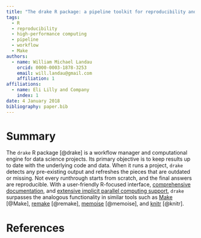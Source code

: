 ```yaml
---
title: "The drake R package: a pipeline toolkit for reproducibility and high-performance computing"
tags:
  - R
  - reproducibility
  - high-performance computing
  - pipeline
  - workflow
  - Make
authors:
  - name: William Michael Landau
    orcid: 0000-0003-1878-3253
    email: will.landau@gmail.com
    affiliation: 1
affiliations:
  - name: Eli Lilly and Company
    index: 1
date: 4 January 2018
bibliography: paper.bib
---
```


# Summary

The `drake` R package [@drake] is a workflow manager and computational engine for data science projects. Its primary objective is to keep results up to date with the underlying code and data. When it runs a project, `drake` detects any pre-existing output and refreshes the pieces that are outdated or missing. Not every runthrough starts from scratch, and the final answers are reproducible. With a user-friendly R-focused interface, [comprehensive documentation](https://ropensci.github.io/drake), and [extensive implicit parallel computing support](https://github.com/ropensci/drake/blob/master/vignettes/parallelism.Rmd), `drake` surpasses the analogous functionality in similar tools such as [Make](www.gnu.org/software/make/) [@Make], [remake](https://github.com/richfitz/remake) [@remake], [memoise](https://github.com/r-lib/memoise) [@memoise], and [knitr](https://github.com/yihui/knitr) [@knitr].

# References
